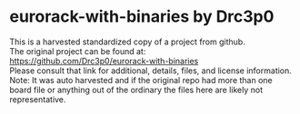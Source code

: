 
# eurorack-with-binaries by Drc3p0  
This is a harvested standardized copy of a project from github.  
The original project can be found at:  
https://github.com/Drc3p0/eurorack-with-binaries  
Please consult that link for additional, details, files, and license information.  
Note: It was auto harvested and if the original repo had more than one board file or anything out of the ordinary the files here are likely not representative.  
    